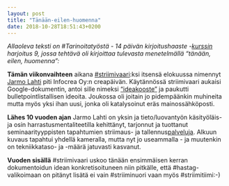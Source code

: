 ```yaml
---
layout: post
title: "Tänään-eilen-huomenna"
date: 2018-10-28T18:51:43+0200
---
```


*Allaoleva teksti on #Tarinoitatyöstä - 14 päivän kirjoitushaaste -[kurssin](https://www.osaaminenesiin.fi/p/tarinoitatyosta/) harjoitus 9, jossa tehtävä oli kirjoittaa tulevasta menetelmällä “tänään, eilen, huomenna”:*<!--more-->

**Tämän viikonvaihteen** aikana  [#striimivaari](https://twitter.com/jarmolahti/status/1031882487029481472):ksi itsensä elokuussa nimennyt [Jarmo Lahti](https://www.infocrea.fi/cv/) piti Infocrea Oy:n creapäivän. Käytännössä striimivaari aukaisi Google-dokumentin, antoi sille nimeksi [“ideakooste”](https://www.linkedin.com/feed/update/urn:li:activity:6462324110558056448) ja paukutti bulletpointlistallisen ideoita. Joukossa oli joitain jo pidempäänkin muhineita mutta myös yksi ihan uusi, jonka oli katalysoinut eräs mainossähköposti. 

**Lähes 10 vuoden ajan** Jarmo Lahti on yksin ja tieto/luovantyön käsityöläis- ja osin harrastusmentaliteetilla kehittänyt, tarjonnut ja tuottanut seminaarityyppisten tapahtumien striimaus- ja tallennus[palveluja](https://www.infocrea.fi/tarjous/). Alkuun kuvaus tapahtui yhdellä kameralla, mutta nyt jo useammalla - ja muutenkin on tekniikkataso- ja -määrä jatuvasti kasvanut.

**Vuoden sisällä** #striimivaari uskoo tänään ensimmäisen kerran dokumentoidun idean konkretisoituneen niin pitkälle, että #hastag-valikoimaan on pitänyt lisätä ei vain #striiminuori  vaan myös #striimitiimi:-)